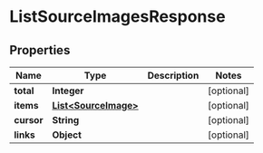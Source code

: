 
# ListSourceImagesResponse

## Properties
Name | Type | Description | Notes
------------ | ------------- | ------------- | -------------
**total** | **Integer** |  |  [optional]
**items** | [**List&lt;SourceImage&gt;**](SourceImage.md) |  |  [optional]
**cursor** | **String** |  |  [optional]
**links** | **Object** |  |  [optional]



